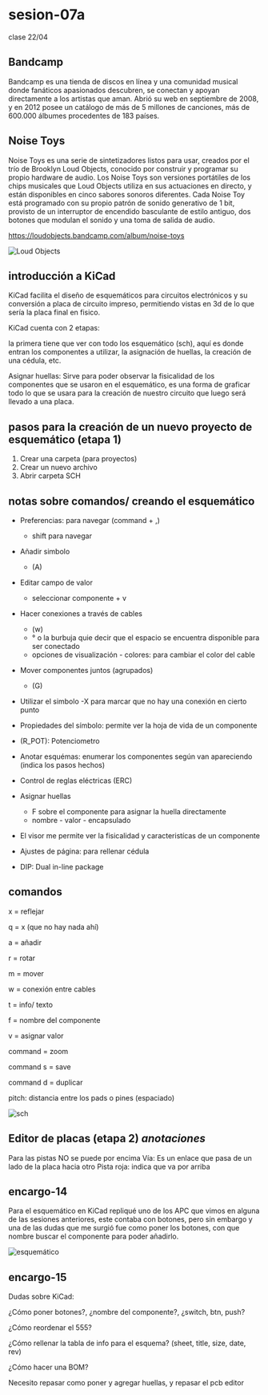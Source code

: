 # sesion-07a

clase 22/04

## Bandcamp

Bandcamp es una tienda de discos en línea y una comunidad musical donde fanáticos apasionados descubren, se conectan y apoyan directamente a los artistas que aman. Abrió su web en septiembre de 2008, y en 2012 posee un catálogo de más de 5 millones de canciones, más de 600.000 álbumes procedentes de 183 países.​

## Noise Toys

Noise Toys es una serie de sintetizadores listos para usar, creados por el trío de Brooklyn Loud Objects, conocido por construir y programar su propio hardware de audio. Los Noise Toys son versiones portátiles de los chips musicales que Loud Objects utiliza en sus actuaciones en directo, y están disponibles en cinco sabores sonoros diferentes. Cada Noise Toy está programado con su propio patrón de sonido generativo de 1 bit, provisto de un interruptor de encendido basculante de estilo antiguo, dos botones que modulan el sonido y una toma de salida de audio.

<https://loudobjects.bandcamp.com/album/noise-toys>

![Loud Objects](https://github.com/user-attachments/assets/d5000f77-77ce-4aaa-b508-dfb54c5dda8d)

## introducción a KiCad

KiCad facilita el diseño de esquemáticos para circuitos electrónicos y su conversión a placa de circuito impreso, permitiendo vistas en 3d de lo que sería la placa final en fisico.

KiCad cuenta con 2 etapas:

la primera tiene que ver con todo los esquemático (sch), aquí es donde entran los componentes a utilizar, la asignación de huellas, la creación de una cédula, etc.

Asignar huellas: Sirve para poder observar la fisicalidad de los componentes que se usaron en el esquemático, es una forma de graficar todo lo que se usara para la creación de nuestro circuito que luego será llevado a una placa.

## pasos para la creación de un nuevo proyecto de esquemático (etapa 1)

1. Crear una carpeta (para proyectos)
2. Crear un nuevo archivo
3. Abrir carpeta SCH

## notas sobre comandos/ creando el esquemático

- Preferencias: para navegar (command + ,)
  - shift para navegar
- Añadir simbolo
  - (A)
- Editar campo de valor
  - seleccionar componente + v
- Hacer conexiones a través de cables
  - (w)
  - ° o la burbuja quie decir que el espacio se encuentra disponible para ser conectado
  - opciones de visualización - colores: para cambiar el color del cable
- Mover componentes juntos (agrupados)
  - (G)
- Utilizar el simbolo -X para marcar que no hay una conexión en cierto punto
  
- Propiedades del símbolo: permite ver la hoja de vida de un componente

- (R_POT): Potenciometro

- Anotar esquémas: enumerar los componentes según van apareciendo (indica los pasos hechos)

- Control de reglas eléctricas (ERC)

- Asignar huellas
  - F sobre el componente para asignar la huella directamente
  - nombre - valor - encapsulado

- El visor me permite ver la fisicalidad y caracteristícas de un componente

- Ajustes de página: para rellenar cédula

- DIP: Dual in-line package

## comandos

x = reflejar

q = x (que no hay nada ahí)

a = añadir

r = rotar

m = mover

w = conexión entre cables

t = info/ texto

f = nombre del componente

v = asignar valor

command = zoom

command s = save

command d = duplicar

pitch: distancia entre los pads o pines (espaciado)

![sch](https://github.com/user-attachments/assets/4a36ff67-4704-41e3-a0bf-33838d5eea48)

## Editor de placas (etapa 2) *anotaciones*

Para las pistas NO se puede por encima
Vía: Es un enlace que pasa de un lado de la placa hacia otro
Pista roja: indica que va por arriba

## encargo-14

Para el esquemático en KiCad repliqué uno de los APC que vimos en alguna de las sesiones anteriores, este contaba con botones, pero sin embargo y una de las dudas que me surgió fue como poner los botones, con que nombre buscar el componente para poder añadirlo.

![esquemático](https://github.com/user-attachments/assets/076944f8-427e-4462-bcda-d495d3373f1b)

## encargo-15

Dudas sobre KiCad:

¿Cómo poner botones?, ¿nombre del componente?, ¿switch, btn, push?

¿Cómo reordenar el 555?

¿Cómo rellenar la tabla de info para el esquema? (sheet, title, size, date, rev)

¿Cómo hacer una BOM?

Necesito repasar como poner y agregar huellas, y repasar el pcb editor
